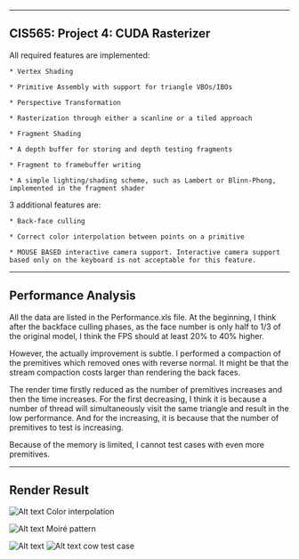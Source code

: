 -------------------------------------------------------------------------------
CIS565: Project 4: CUDA Rasterizer
-------------------------------------------------------------------------------
All required features are implemented:

	* Vertex Shading
	
	* Primitive Assembly with support for triangle VBOs/IBOs
	
	* Perspective Transformation
	
	* Rasterization through either a scanline or a tiled approach
	
	* Fragment Shading
	
	* A depth buffer for storing and depth testing fragments
	
	* Fragment to framebuffer writing
	
	* A simple lighting/shading scheme, such as Lambert or Blinn-Phong, implemented in the fragment shader

3 additional features are:

	* Back-face culling

	* Correct color interpolation between points on a primitive

	* MOUSE BASED interactive camera support. Interactive camera support based only on the keyboard is not acceptable for this feature.
	
---------------------------------------------------------------------------------
Performance Analysis
---------------------------------------------------------------------------------
All the data are listed in the Performance.xls file. 
At the beginning, I think after the backface culling phases, as the face number is only half to 1/3 of the original model, I think the FPS should at least 20% to 40% higher. 

However, the actually improvement is subtle. I performed a compaction of the premitives which removed ones with reverse normal. It might be that the stream compaction costs larger than rendering the back faces. 

The render time firstly reduced as the number of premitives increases and then the time increases. For the first decreasing, I think it is because a number of thread will simultaneously visit the same triangle and result in the low performance. And for the increasing, it is because that the number of premitives to test is increasing. 

Because of the memory is limited, I cannot test cases with even more premitives. 

---------------------------------------------------------------------------------
Render Result
---------------------------------------------------------------------------------
![Alt text](https://github.com/chiwsy/Project4-Rasterizer/blob/master/renders/ColorInterpolation.png)
Color interpolation

![Alt text](https://github.com/chiwsy/Project4-Rasterizer/blob/master/renders/NoAA.png)
Moiré pattern

![Alt text](https://github.com/chiwsy/Project4-Rasterizer/blob/master/renders/cow.png)
![Alt text](https://github.com/chiwsy/Project4-Rasterizer/blob/master/renders/cowHighPoly.png)
cow test case